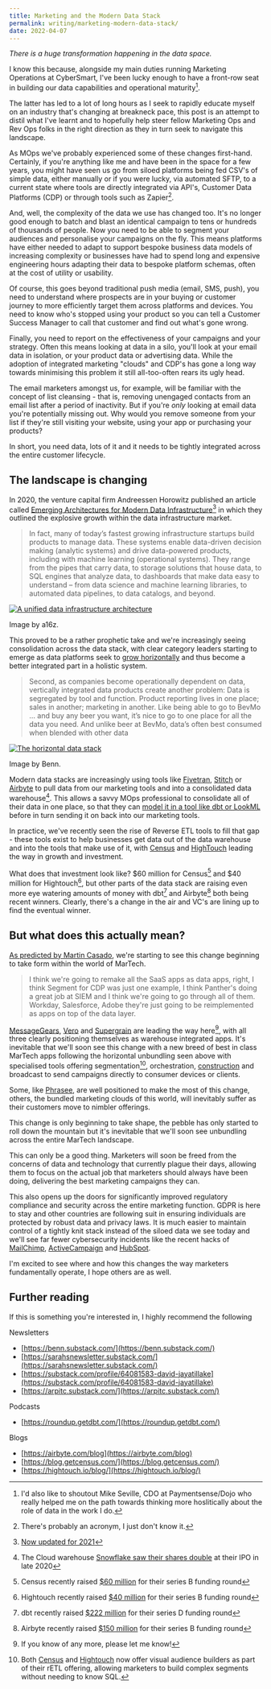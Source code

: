 ```yaml
---
title: Marketing and the Modern Data Stack
permalink: writing/marketing-modern-data-stack/
date: 2022-04-07
---
```


*There is a huge transformation happening in the data space.*

I know this because, alongside my main duties running Marketing Operations at CyberSmart, I've been lucky enough to have a front-row seat in building our data capabilities and operational maturity[^mike].

The latter has led to a lot of long hours as I seek to rapidly educate myself on an industry that's changing at breakneck pace, this post is an attempt to distil what I've learnt and to hopefully help steer fellow Marketing Ops and Rev Ops folks in the right direction as they in turn seek to navigate this landscape.

As MOps we've probably experienced some of these changes first-hand. Certainly, if you're anything like me and have been in the space for a few years, you might have seen us go from siloed platforms being fed CSV's of simple data, either manually or if you were lucky, via automated SFTP, to a current state where tools are directly integrated via API's, Customer Data Platforms (CDP) or through tools such as Zapier[^acronym].

And, well, the complexity of the data we use has changed too. It's no longer good enough to batch and blast an identical campaign to tens or hundreds of thousands of people. Now you need to be able to segment your audiences and personalise your campaigns on the fly. This means platforms have either needed to adapt to support bespoke business data models of increasing complexity or businesses have had to spend long and expensive engineering hours adapting their data to bespoke platform schemas, often at the cost of utility or usability. 

Of course, this goes beyond traditional push media (email, SMS, push), you need to understand where prospects are in your buying or customer journey to more efficiently target them across platforms and devices. You need to know who's stopped using your product so you can tell a Customer Success Manager to call that customer and find out what's gone wrong.

Finally, you need to report on the effectiveness of your campaigns and your strategy. Often this means looking at data in a silo, you'll look at your email data in isolation, or your product data or advertising data. While the adoption of integrated marketing "clouds" and CDP's has gone a long way towards minimising this problem it still all-too-often rears its ugly head.

The email marketers amongst us, for example, will be familiar with the concept of list cleansing - that is, removing unengaged contacts from an email list after a period of inactivity. But if you're *only* looking at email data you're potentially missing out. Why would you remove someone from your list if they're still visiting your website, using your app or purchasing your products?

In short, you need data, lots of it and it needs to be tightly integrated across the entire customer lifecycle.

## The landscape is changing

In 2020, the venture capital firm Andreessen Horowitz published an article called [Emerging Architectures for Modern Data Infrastructure](https://future.a16z.com/emerging-architectures-for-modern-data-infrastructure-2020/)[^2021] in which they outlined the explosive growth within the data infrastructure market.

> In fact, many of today’s fastest growing infrastructure startups build products to manage data. These systems enable data-driven decision making (analytic systems) and drive data-powered products, including with machine learning (operational systems). They range from the pipes that carry data, to storage solutions that house data, to SQL engines that analyze data, to dashboards that make data easy to understand – from data science and machine learning libraries, to automated data pipelines, to data catalogs, and beyond.

[![A unified data infrastructure architecture](../../images/post-images/Data-Report-Martin-Inline-Graphics-R7-06-1.webp)](../../images/post-images/Data-Report-Martin-Inline-Graphics-R7-06-1.webp)

Image by a16z.

This proved to be a rather prophetic take and we're increasingly seeing consolidation across the data stack, with clear category leaders starting to emerge as data platforms seek to [grow horizontally](https://benn.substack.com/p/datas-horizontal-pivot) and thus become a better integrated part in a holistic system.

> Second, as companies become operationally dependent on data, vertically integrated data products create another problem: Data is segregated by tool and function. Product reporting lives in one place; sales in another; marketing in another. Like being able to go to BevMo ... and buy any beer you want, it’s nice to go to one place for all the data you need. And unlike beer at BevMo, data’s often best consumed when blended with other data 

[![The horizontal data stack](../../images/post-images/horizontal-data-stack.jpeg)](../../images/post-images/horizontal-data-stack.jpeg)

Image by Benn.

Modern data stacks are increasingly using tools like [Fivetran](https://www.fivetran.com/), [Stitch](https://www.stitchdata.com/) or [Airbyte](https://airbyte.com/) to pull data from our marketing tools and into a consolidated data warehouse[^snowflake]. This allows a savvy MOps professional to consolidate all of their data in one place, so that they can [model it in a tool like dbt or LookML](https://benn.substack.com/p/metrics-layer) before in turn sending it on back into our marketing tools.

In practice, we've recently seen the rise of Reverse ETL tools to fill that gap - these tools exist to help businesses get data out of the data warehouse and into the tools that make use of it, with [Census](https://www.getcensus.com/) and [HighTouch](https://hightouch.io/) leading the way in growth and investment.

What does that investment look like? $60 million for Census[^census] and $40 million for Hightouch[^hightouch], but other parts of the data stack are raising even more eye watering amounts of money with dbt[^dbt] and Airbyte[^airbyte] both being recent winners. Clearly, there's a change in the air and VC's are lining up to find the eventual winner.

## But what does this actually mean?

[As predicted by Martin Casado](https://www.youtube.com/watch?v=q1nERFM9brA&t=3458s), we're starting to see this change beginning to take form within the world of MarTech.

> I think we're going to remake all the SaaS apps as data apps, right, I think Segment for CDP was just one example, I think Panther's doing a great job at SIEM and I think we're going to go through all of them. Workday, Salesforce, Adobe they're just going to be reimplemented as apps on top of the data layer.

[MessageGears](https://messagegears.com/), [Vero](https://www.getvero.com/) and [Supergrain](https://www.supergrain.com/) are leading the way here[^stack], with all three clearly positioning themselves as warehouse integrated apps. It's inevitable that we'll soon see this change with a new breed of best in class MarTech apps following the horizontal unbundling seen above with specialised tools offering segmentation[^segmentation], orchestration, [construction](https://www.taxiforemail.com/) and broadcast to send campaigns directly to consumer devices or clients.

Some, like [Phrasee](https://phrasee.co/), are well positioned to make the most of this change, others, the bundled marketing clouds of this world, will inevitably suffer as their customers move to nimbler offerings.

This change is only beginning to take shape, the pebble has only started to roll down the mountain but it's inevitable that we'll soon see unbundling across the entire MarTech landscape.

This can only be a good thing. Marketers will soon be freed from the concerns of data and technology that currently plague their days, allowing them to focus on the actual job that marketers should always have been doing, delivering the best marketing campaigns they can.

This also opens up the doors for significantly improved regulatory compliance and security across the entire marketing function. GDPR is here to stay and other countries are following suit in ensuring individuals are protected by robust data and privacy laws. It is much easier to maintain control of a tightly knit stack instead of the siloed data we see today and we'll see far fewer cybersecurity incidents like the recent hacks of [MailChimp](https://techcrunch.com/2022/04/04/mailchimp-internal-tool-breach/), [ActiveCampaign](https://bitcoinmagazine.com/technical/if-you-kyc-you-should-cya) and [HubSpot](https://www.techradar.com/news/hubspot-hacked-putting-major-crypto-firms-at-risk).

I'm excited to see where and how this changes the way marketers fundamentally operate, I hope others are as well.


## Further reading

If this is something you're interested in, I highly recommend the following

Newsletters

* [https://benn.substack.com/](https://benn.substack.com/)
* [https://sarahsnewsletter.substack.com/](https://sarahsnewsletter.substack.com/)
* [https://substack.com/profile/64081583-david-jayatillake](https://substack.com/profile/64081583-david-jayatillake)
* [https://arpitc.substack.com/](https://arpitc.substack.com/)

Podcasts

* [https://roundup.getdbt.com/](https://roundup.getdbt.com/)

Blogs

* [https://airbyte.com/blog](https://airbyte.com/blog)
* [https://blog.getcensus.com/](https://blog.getcensus.com/)
* [https://hightouch.io/blog/](https://hightouch.io/blog/)


[^mike]: I'd also like to shoutout Mike Seville, CDO at Paymentsense/Dojo who really helped me on the path towards thinking more hoslitically about the role of data in the work I do.
[^acronym]: There's probably an acronym, I just don't know it.
[^2021]: [Now updated for 2021](https://future.a16z.com/emerging-architectures-modern-data-infrastructure/) 
[^snowflake]: The Cloud warehouse [Snowflake saw their shares double](https://edition.cnn.com/2020/09/16/investing/snowflake-ipo/index.html) at their IPO in late 2020 
[^census]: Census recently raised [$60 million](https://blog.getcensus.com/series-b-the-future-of-operational-analytics/) for their series B funding round
[^hightouch]: Hightouch recently raised [$40 million](https://hightouch.io/blog/series-b/) for their series B funding round
[^dbt]: dbt recently raised [$222 million](https://blog.getdbt.com/next-layer-of-the-modern-data-stack/) for their series D funding round 
[^airbyte]: Airbyte recently raised [$150 million](https://airbyte.com/blog/a-150m-series-b-to-power-the-movement-of-data) for their series B funding round 
[^stack]: If you know of any more, please let me know!
[^segmentation]: Both [Census](https://blog.getcensus.com/census-segments-build-audiences-without-sql/) and [Hightouch](https://hightouch.io/audiences/) now offer visual audience builders as part of their rETL offering, allowing marketers to build complex segments without needing to know SQL. 